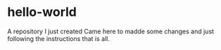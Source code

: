 # hello-world
A repository I just created
Came here to madde some changes and just following the instructions that is all.
